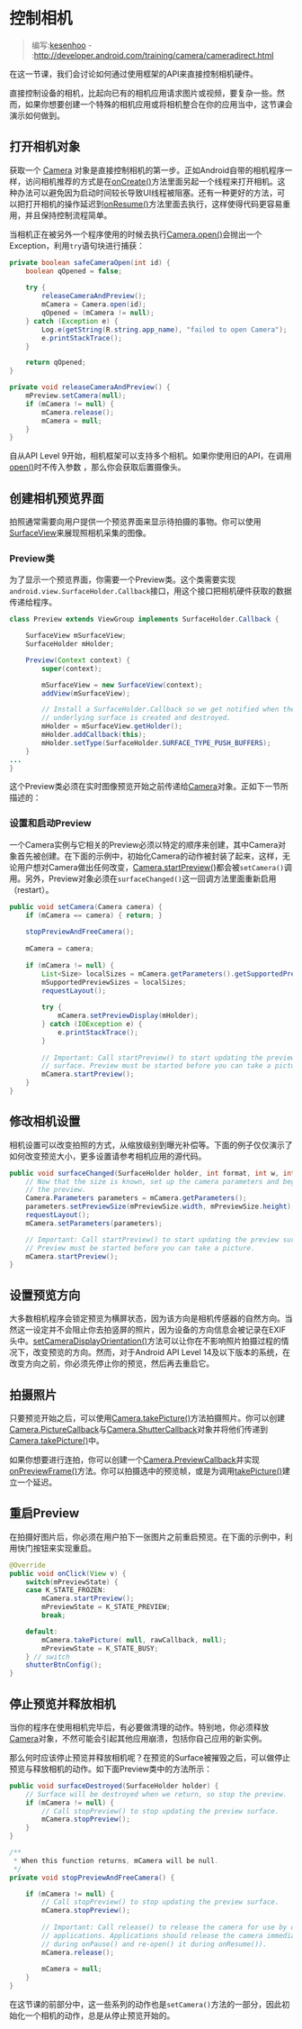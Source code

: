 # 控制相机

> 编写:[kesenhoo](https://github.com/kesenhoo) - :<http://developer.android.com/training/camera/cameradirect.html>

在这一节课，我们会讨论如何通过使用框架的API来直接控制相机硬件。

直接控制设备的相机，比起向已有的相机应用请求图片或视频，要复杂一些。然而，如果你想要创建一个特殊的相机应用或将相机整合在你的应用当中，这节课会演示如何做到。

## 打开相机对象

获取一个 [Camera](http://developer.android.com/reference/android/hardware/Camera.html) 对象是直接控制相机的第一步。正如Android自带的相机程序一样，访问相机推荐的方式是在<a href="http://developer.android.com/reference/android/app/Activity.html#onCreate(android.os.Bundle)">onCreate()</a>方法里面另起一个线程来打开相机。这种办法可以避免因为启动时间较长导致UI线程被阻塞。还有一种更好的方法，可以把打开相机的操作延迟到<a href="http://developer.android.com/reference/android/app/Activity.html#onResume()">onResume()</a>方法里面去执行，这样使得代码更容易重用，并且保持控制流程简单。

当相机正在被另外一个程序使用的时候去执行<a href="http://developer.android.com/reference/android/hardware/Camera.html#open()">Camera.open()</a>会抛出一个Exception，利用`try`语句块进行捕获：

```java
private boolean safeCameraOpen(int id) {
    boolean qOpened = false;
  
    try {
        releaseCameraAndPreview();
        mCamera = Camera.open(id);
        qOpened = (mCamera != null);
    } catch (Exception e) {
        Log.e(getString(R.string.app_name), "failed to open Camera");
        e.printStackTrace();
    }

    return qOpened;    
}

private void releaseCameraAndPreview() {
    mPreview.setCamera(null);
    if (mCamera != null) {
        mCamera.release();
        mCamera = null;
    }
}
```

自从API Level 9开始，相机框架可以支持多个相机。如果你使用旧的API，在调用<a href="http://developer.android.com/reference/android/hardware/Camera.html#open()">open()</a>时不传入参数 ，那么你会获取后置摄像头。

## 创建相机预览界面

拍照通常需要向用户提供一个预览界面来显示待拍摄的事物。你可以使用[SurfaceView](http://developer.android.com/reference/android/view/SurfaceView.html)来展现照相机采集的图像。

### Preview类

为了显示一个预览界面，你需要一个Preview类。这个类需要实现`android.view.SurfaceHolder.Callback`接口，用这个接口把相机硬件获取的数据传递给程序。

```java
class Preview extends ViewGroup implements SurfaceHolder.Callback {

    SurfaceView mSurfaceView;
    SurfaceHolder mHolder;

    Preview(Context context) {
        super(context);

        mSurfaceView = new SurfaceView(context);
        addView(mSurfaceView);

        // Install a SurfaceHolder.Callback so we get notified when the
        // underlying surface is created and destroyed.
        mHolder = mSurfaceView.getHolder();
        mHolder.addCallback(this);
        mHolder.setType(SurfaceHolder.SURFACE_TYPE_PUSH_BUFFERS);
    }
...
}
```

这个Preview类必须在实时图像预览开始之前传递给[Camera](http://developer.android.com/reference/android/hardware/Camera.html)对象。正如下一节所描述的：

### 设置和启动Preview

一个Camera实例与它相关的Preview必须以特定的顺序来创建，其中Camera对象首先被创建。在下面的示例中，初始化Camera的动作被封装了起来，这样，无论用户想对Camera做出任何改变，<a href="http://developer.android.com/reference/android/hardware/Camera.html#startPreview()">Camera.startPreview()</a>都会被`setCamera()`调用。另外，Preview对象必须在`surfaceChanged()`这一回调方法里面重新启用（restart）。

```java
public void setCamera(Camera camera) {
    if (mCamera == camera) { return; }
    
    stopPreviewAndFreeCamera();
    
    mCamera = camera;
    
    if (mCamera != null) {
        List<Size> localSizes = mCamera.getParameters().getSupportedPreviewSizes();
        mSupportedPreviewSizes = localSizes;
        requestLayout();
      
        try {
            mCamera.setPreviewDisplay(mHolder);
        } catch (IOException e) {
            e.printStackTrace();
        }
      
        // Important: Call startPreview() to start updating the preview
        // surface. Preview must be started before you can take a picture.
        mCamera.startPreview();
    }
}
```

## 修改相机设置

相机设置可以改变拍照的方式，从缩放级别到曝光补偿等。下面的例子仅仅演示了如何改变预览大小，更多设置请参考相机应用的源代码。

```java
public void surfaceChanged(SurfaceHolder holder, int format, int w, int h) {
    // Now that the size is known, set up the camera parameters and begin
    // the preview.
    Camera.Parameters parameters = mCamera.getParameters();
    parameters.setPreviewSize(mPreviewSize.width, mPreviewSize.height);
    requestLayout();
    mCamera.setParameters(parameters);

    // Important: Call startPreview() to start updating the preview surface.
    // Preview must be started before you can take a picture.
    mCamera.startPreview();
}
```

## 设置预览方向

大多数相机程序会锁定预览为横屏状态，因为该方向是相机传感器的自然方向。当然这一设定并不会阻止你去拍竖屏的照片，因为设备的方向信息会被记录在EXIF头中。<a href="http://developer.android.com/reference/android/hardware/Camera.html#setDisplayOrientation(int)">setCameraDisplayOrientation()</a>方法可以让你在不影响照片拍摄过程的情况下，改变预览的方向。然而，对于Android API Level 14及以下版本的系统，在改变方向之前，你必须先停止你的预览，然后再去重启它。

## 拍摄照片

只要预览开始之后，可以使用<a href="http://developer.android.com/reference/android/hardware/Camera.html#takePicture(android.hardware.Camera.ShutterCallback, android.hardware.Camera.PictureCallback, android.hardware.Camera.PictureCallback)">Camera.takePicture()</a>方法拍摄照片。你可以创建<a href="http://developer.android.com/reference/android/hardware/Camera.PictureCallback.html">Camera.PictureCallback</a>与<a href="http://developer.android.com/reference/android/hardware/Camera.ShutterCallback.html">Camera.ShutterCallback</a>对象并将他们传递到<a href="http://developer.android.com/reference/android/hardware/Camera.html#takePicture(android.hardware.Camera.ShutterCallback, android.hardware.Camera.PictureCallback, android.hardware.Camera.PictureCallback)">Camera.takePicture()</a>中。

如果你想要进行连拍，你可以创建一个[Camera.PreviewCallback](http://developer.android.com/reference/android/hardware/Camera.PreviewCallback.html)并实现<a href="http://developer.android.com/reference/android/hardware/Camera.PreviewCallback.html#onPreviewFrame(byte[], android.hardware.Camera)">onPreviewFrame()</a>方法。你可以拍摄选中的预览帧，或是为调用<a href="http://developer.android.com/reference/android/hardware/Camera.html#takePicture(android.hardware.Camera.ShutterCallback, android.hardware.Camera.PictureCallback, android.hardware.Camera.PictureCallback)">takePicture()</a>建立一个延迟。

## 重启Preview

在拍摄好图片后，你必须在用户拍下一张图片之前重启预览。在下面的示例中，利用快门按钮来实现重启。

```java
@Override
public void onClick(View v) {
    switch(mPreviewState) {
    case K_STATE_FROZEN:
        mCamera.startPreview();
        mPreviewState = K_STATE_PREVIEW;
        break;

    default:
        mCamera.takePicture( null, rawCallback, null);
        mPreviewState = K_STATE_BUSY;
    } // switch
    shutterBtnConfig();
}
```

## 停止预览并释放相机

当你的程序在使用相机完毕后，有必要做清理的动作。特别地，你必须释放[Camera](http://developer.android.com/reference/android/hardware/Camera.html)对象，不然可能会引起其他应用崩溃，包括你自己应用的新实例。

那么何时应该停止预览并释放相机呢？在预览的Surface被摧毁之后，可以做停止预览与释放相机的动作。如下面Preview类中的方法所示：

```java
public void surfaceDestroyed(SurfaceHolder holder) {
    // Surface will be destroyed when we return, so stop the preview.
    if (mCamera != null) {
        // Call stopPreview() to stop updating the preview surface.
        mCamera.stopPreview();
    }
}

/**
 * When this function returns, mCamera will be null.
 */
private void stopPreviewAndFreeCamera() {

    if (mCamera != null) {
        // Call stopPreview() to stop updating the preview surface.
        mCamera.stopPreview();
    
        // Important: Call release() to release the camera for use by other
        // applications. Applications should release the camera immediately
        // during onPause() and re-open() it during onResume()).
        mCamera.release();
    
        mCamera = null;
    }
}
```

在这节课的前部分中，这一些系列的动作也是`setCamera()`方法的一部分，因此初始化一个相机的动作，总是从停止预览开始的。
